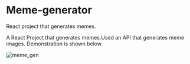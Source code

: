 
# Meme-generator
React project that generates memes.

A React Project that generates memes.Used an API that generates meme images.
Demonstration is shown below.

![meme_gen](https://user-images.githubusercontent.com/60577980/133283879-c461a24a-30c8-45fc-ba06-9183ecd422de.png)



